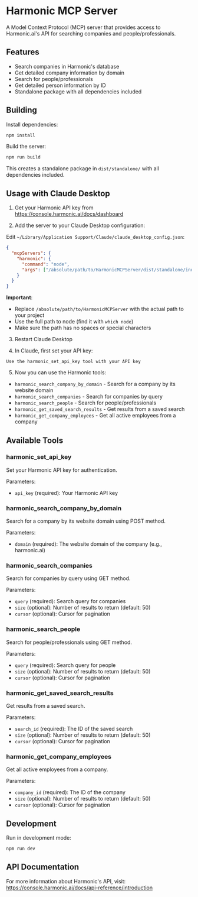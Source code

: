 # Harmonic MCP Server

A Model Context Protocol (MCP) server that provides access to Harmonic.ai's API for searching companies and people/professionals.

## Features

- Search companies in Harmonic's database
- Get detailed company information by domain
- Search for people/professionals
- Get detailed person information by ID
- Standalone package with all dependencies included

## Building

Install dependencies:
```bash
npm install
```

Build the server:
```bash
npm run build
```

This creates a standalone package in `dist/standalone/` with all dependencies included.

## Usage with Claude Desktop

1. Get your Harmonic API key from https://console.harmonic.ai/docs/dashboard

2. Add the server to your Claude Desktop configuration:

Edit `~/Library/Application Support/Claude/claude_desktop_config.json`:

```json
{
  "mcpServers": {
    "harmonic": {
      "command": "node",
      "args": ["/absolute/path/to/HarmonicMCPServer/dist/standalone/index.js"]
    }
  }
}
```

**Important**: 
- Replace `/absolute/path/to/HarmonicMCPServer` with the actual path to your project
- Use the full path to node (find it with `which node`)
- Make sure the path has no spaces or special characters

3. Restart Claude Desktop

4. In Claude, first set your API key:
```
Use the harmonic_set_api_key tool with your API key
```

5. Now you can use the Harmonic tools:
- `harmonic_search_company_by_domain` - Search for a company by its website domain
- `harmonic_search_companies` - Search for companies by query
- `harmonic_search_people` - Search for people/professionals
- `harmonic_get_saved_search_results` - Get results from a saved search
- `harmonic_get_company_employees` - Get all active employees from a company

## Available Tools

### harmonic_set_api_key
Set your Harmonic API key for authentication.

Parameters:
- `api_key` (required): Your Harmonic API key

### harmonic_search_company_by_domain
Search for a company by its website domain using POST method.

Parameters:
- `domain` (required): The website domain of the company (e.g., harmonic.ai)

### harmonic_search_companies
Search for companies by query using GET method.

Parameters:
- `query` (required): Search query for companies
- `size` (optional): Number of results to return (default: 50)
- `cursor` (optional): Cursor for pagination

### harmonic_search_people
Search for people/professionals using GET method.

Parameters:
- `query` (required): Search query for people
- `size` (optional): Number of results to return (default: 50)
- `cursor` (optional): Cursor for pagination

### harmonic_get_saved_search_results
Get results from a saved search.

Parameters:
- `search_id` (required): The ID of the saved search
- `size` (optional): Number of results to return (default: 50)
- `cursor` (optional): Cursor for pagination

### harmonic_get_company_employees
Get all active employees from a company.

Parameters:
- `company_id` (required): The ID of the company
- `size` (optional): Number of results to return (default: 50)
- `cursor` (optional): Cursor for pagination

## Development

Run in development mode:
```bash
npm run dev
```

## API Documentation

For more information about Harmonic's API, visit:
https://console.harmonic.ai/docs/api-reference/introduction